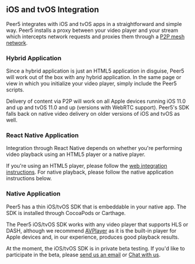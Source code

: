 ## iOS and tvOS Integration

Peer5 integrates with iOS and tvOS apps in a straightforward and simple way. Peer5 installs a proxy between your video player and your stream which intercepts network requests and proxies them through a [P2P mesh network](/overview/).

### Hybrid Application

Since a hybrid application is just an HTML5 application in disguise, Peer5 will work out of the box with any hybrid application. In the same page or view in which you initialize your video player, simply include the Peer5 scripts.

Delivery of content via P2P will work on all Apple devices running iOS 11.0 and up and tvOS 11.0 and up (versions with WebRTC support). Peer5's SDK falls back on native video delivery on older versions of iOS and tvOS as well.

### React Native Application

Integration through React Native depends on whether you're performing video playback using an HTML5 player or a native player.

If you're using an HTML5 player, please follow the [web integration instructions](/platforms/web). For native playback, please follow the native application instructions below.


### Native Application

Peer5 has a thin iOS/tvOS SDK that is embeddable in your native app. The SDK is installed through CocoaPods or Carthage.  

The Peer5 iOS/tvOS SDK works with any video player that supports HLS or DASH, although we recommend [AVPlayer](https://developer.apple.com/documentation/avfoundation/avplayer) as it is the built-in player for Apple devices and, in our experience, produces good playback results.

At the moment, the iOS/tvOS SDK is in private beta testing. If you'd like to participate in the beta, please [send us an email](mailto:info@peer5.com?subject=iOS%20SDK%20Integration) or <a href="javascript:Intercom('show')">Chat with us</a>.
